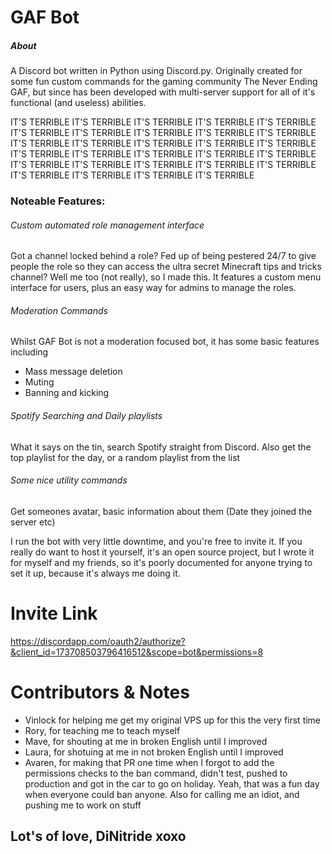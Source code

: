 # GAF Bot

##### About
A Discord bot written in Python using Discord.py. Originally created for some fun custom commands for the gaming community The Never Ending GAF, but since has been developed with multi-server support for all of it's functional (and useless) abilities.

IT'S TERRIBLE
IT'S TERRIBLE
IT'S TERRIBLE
IT'S TERRIBLE
IT'S TERRIBLE
IT'S TERRIBLE
IT'S TERRIBLE
IT'S TERRIBLE
IT'S TERRIBLE
IT'S TERRIBLE
IT'S TERRIBLE
IT'S TERRIBLE
IT'S TERRIBLE
IT'S TERRIBLE
IT'S TERRIBLE
IT'S TERRIBLE
IT'S TERRIBLE
IT'S TERRIBLE
IT'S TERRIBLE
IT'S TERRIBLE
IT'S TERRIBLE
IT'S TERRIBLE
IT'S TERRIBLE
IT'S TERRIBLE
IT'S TERRIBLE
IT'S TERRIBLE
IT'S TERRIBLE
IT'S TERRIBLE
IT'S TERRIBLE


### Noteable Features:
###### Custom automated role management interface
Got a channel locked behind a role? Fed up of being pestered 24/7 to give people the role so they can access the ultra secret Minecraft tips and tricks channel? Well me too (not really), so I made this. It features a custom menu interface for users, plus an easy way for admins to manage the roles.
###### Moderation Commands
Whilst GAF Bot is not a moderation focused bot, it has some basic features including
- Mass message deletion
- Muting
- Banning and kicking
###### Spotify Searching and Daily playlists
What it says on the tin, search Spotify straight from Discord. Also get the top playlist for the day, or a random playlist from the list
###### Some nice utility commands
Get someones avatar, basic information about them (Date they joined the server etc)

I run the bot with very little downtime, and you're free to invite it. If you really do want to host it yourself, it's an open source project, but I wrote it for myself and my friends, so it's poorly documented for anyone trying to set it up, because it's always me doing it.

# Invite Link
https://discordapp.com/oauth2/authorize?&client_id=173708503796416512&scope=bot&permissions=8

# Contributors & Notes
- Vinlock for helping me get my original VPS up for this the very first time
- Rory, for teaching me to teach myself
- Mave, for shouting at me in broken English until I improved
- Laura, for shotuing at me in not broken English until I improved
- Avaren, for making that PR one time when I forgot to add the permissions checks to the ban command, didn't test, pushed to production and got in the car to go on holiday. Yeah, that was a fun day when everyone could ban anyone. Also for calling me an idiot, and pushing me to work on stuff

## Lot's of love, DiNitride xoxo
